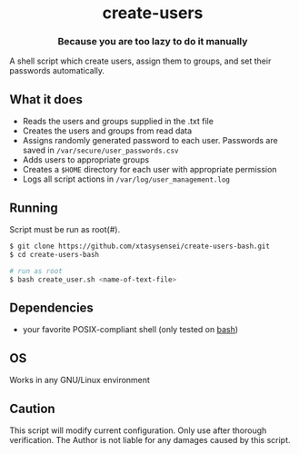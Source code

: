 <div>
  <h1 align="center">create-users</h1>
  <h3 align="center">Because you are too lazy to do it manually</h5>
</div>

A shell script which create users, assign them to groups, and set their passwords automatically.

## What it does
- Reads the users and groups supplied in the .txt file
- Creates the users and groups from read data
- Assigns randomly generated password to each user. Passwords are saved in `/var/secure/user_passwords.csv`
- Adds users to appropriate groups
- Creates a `$HOME` directory for each user with appropriate permission
- Logs all script actions in `/var/log/user_management.log`

## Running
Script must be run as root(#).
```bash
$ git clone https://github.com/xtasysensei/create-users-bash.git
$ cd create-users-bash 

# run as root 
$ bash create_user.sh <name-of-text-file>
```

## Dependencies
- your favorite POSIX-compliant shell (only tested on [bash](https://repology.org/project/bash/packages))

## OS
Works in any GNU/Linux environment

## Caution
This script will modify current configuration. Only use after thorough verification. The Author is not liable for any damages caused by this script. 